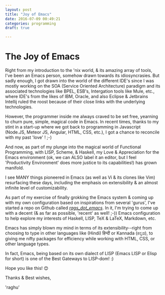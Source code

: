 ```yaml
---
layout: post
title: "Joy of Emacs"
date: 2016-07-09 00:49:21
categories: programming
draft: true

---
```


# The Joy of Emacs

Right from my introduction to the 'nix world, & its amazing array of tools, I've been an Emacs person, somehow drawn towards its idiosyncrasies. But sadly enough, I got drawn into the world of the different IDE's since I was mostly working on the SOA (Service Oriented Architecture) paradigm and its associated technologies like BPEL, ESB's, Intergation tools like Mule, etc., where IDE's from the likes of IBM, Oracle, and also Eclipse & Jetbrains Intellij ruled the roost because of their close links with the underlying technologies.

However, the programmer inside me always craved to be set free, yearning to churn pure, simple, magical code in Emacs. In recent times, thanks to my stint in a start-up where we got back to programming in Javascript (Node.JS, Meteor JS, Angular, HTML, CSS, etc.), I got a chance to reconcile with my past 'love' ! ;-)

And now, as part of my plunge into the magical world of Functional Programming, with LISP, Scheme, & Haskell, my Love & Appreciation for the Emacs environment (ok, we can ALSO label it an editor, but I feel 'Productivity Environment' does more justice to its capabilities!) has grown manifold.

I see MANY things pioneered in Emacs (as well as Vi & its clones like Vim) resurfacing these days, including the emphasis on extensibility & an almost infinite level of customizability.

As part of my exercise of finally grokking the Emacs system & coming up with my own configuration based on inspirations from several 'gurus', I've started a repo on Github called [_rags\_dot\_emacs_](https://github.com/raghuugare/rags_dot_emacs). In it, I'm trying to come up with a decent (& as far as possible, 'recent' as well! ;-)) Emacs configuration to help explore my interests of Haskell, LISP, TeX & LaTeX, Markdown, etc.

Emacs has simply blown my mind in terms of its extensibility--right from choosing to type in other languages like (Hindi) हिन्दी or Kannada (ಕನ್ನಡ), to giving me nifty packages for efficiency while working with HTML, CSS, or other language types.

In fact, Emacs, being based on its own dialect of LISP (Emacs LISP or Elisp for short) is one of the Best Gateways to LISP-dom! :)

Hope you like this! 😊

Thanks & Best wishes,

'raghu'
